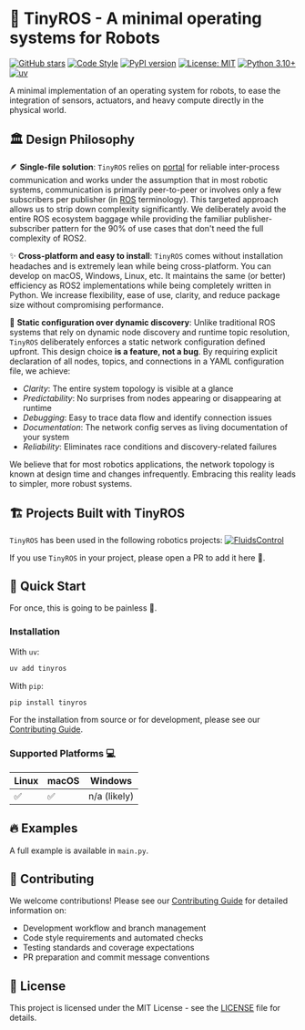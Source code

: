 # 🤖 TinyROS - A minimal operating systems for Robots

[![GitHub stars](https://img.shields.io/github/stars/antonioterpin/tinyros?style=social)](https://github.com/antonioterpin/tinyros/stargazers)
[![Code Style](https://github.com/antonioterpin/tinyros/actions/workflows/code-style.yaml/badge.svg)](https://github.com/antonioterpin/tinyros/actions/workflows/code-style.yaml)
[![PyPI version](https://img.shields.io/pypi/v/tinyros.svg)](https://pypi.org/project/tinyros)
[![License: MIT](https://img.shields.io/badge/License-MIT-yellow.svg)](https://opensource.org/licenses/MIT)
[![Python 3.10+](https://img.shields.io/badge/python-3.10+-blue.svg)](https://www.python.org/downloads/)
[![uv](https://img.shields.io/endpoint?url=https://raw.githubusercontent.com/astral-sh/uv/main/assets/badge/v0.json)](https://github.com/astral-sh/uv)

A minimal implementation of an operating system for robots, to ease the integration of sensors, actuators, and heavy compute directly in the physical world.

## 🏛️ Design Philosophy

🪶 **Single-file solution**: `TinyROS` relies on [portal](https://github.com/danijar/portal) for reliable inter-process communication and works under the assumption that in most robotic systems, communication is primarily peer-to-peer or involves only a few subscribers per publisher (in [ROS](https://docs.ros.org/) terminology). This targeted approach allows us to strip down complexity significantly. We deliberately avoid the entire ROS ecosystem baggage while providing the familiar publisher-subscriber pattern for the 90% of use cases that don't need the full complexity of ROS2.

✨ **Cross-platform and easy to install**: `TinyROS` comes without installation headaches and is extremely lean while being cross-platform. You can develop on macOS, Windows, Linux, etc. It maintains the same (or better) efficiency as ROS2 implementations while being completely written in Python. We increase flexibility, ease of use, clarity, and reduce package size without compromising performance.

🎯 **Static configuration over dynamic discovery**: Unlike traditional ROS systems that rely on dynamic node discovery and runtime topic resolution, `TinyROS` deliberately enforces a static network configuration defined upfront. This design choice **is a feature, not a bug**. By requiring explicit declaration of all nodes, topics, and connections in a YAML configuration file, we achieve:

- *Clarity*: The entire system topology is visible at a glance
- *Predictability*: No surprises from nodes appearing or disappearing at runtime
- *Debugging*: Easy to trace data flow and identify connection issues
- *Documentation*: The network config serves as living documentation of your system
- *Reliability*: Eliminates race conditions and discovery-related failures

We believe that for most robotics applications, the network topology is known at design time and changes infrequently. Embracing this reality leads to simpler, more robust systems.

## 🏗️ Projects Built with TinyROS

`TinyROS` has been used in the following robotics projects:
[![FluidsControl](https://img.shields.io/badge/GitHub-antonioterpin%2Ffluidscontrol-2ea44f?logo=github)](https://github.com/antonioterpin/fluidscontrol)

If you use `TinyROS` in your project, please open a PR to add it here 🤗.

## 🚀 Quick Start
For once, this is going to be painless 🤗.

### Installation

With `uv`:
```bash
uv add tinyros
```
With `pip`:
```bash
pip install tinyros
```

For the installation from source or for development, please see our [Contributing Guide](./CONTRIBUTING.md).

### Supported Platforms 💻

| Linux | macOS | Windows|
|---|---|---|
|✅|✅|n/a (likely)|

## 🔥 Examples
A full example is available in `main.py`.

## 🤝 Contributing

We welcome contributions! Please see our [Contributing Guide](CONTRIBUTING.md) for detailed information on:
- Development workflow and branch management
- Code style requirements and automated checks
- Testing standards and coverage expectations
- PR preparation and commit message conventions

## 📄 License

This project is licensed under the MIT License - see the [LICENSE](LICENSE) file for details.
